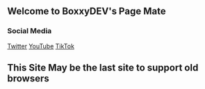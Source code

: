 ## Welcome to BoxxyDEV's Page Mate

### Social Media

[Twitter](www.twitter.com/tvboxxy)
[YouTube](www.youtube.com/manminecraft)
[TikTok](www.tiktok.com/@tvboxy)

## This Site May be the last site to support old browsers
